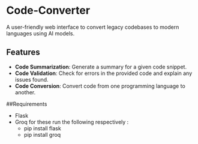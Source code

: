 # Code-Converter
A user-friendly web interface to convert legacy codebases to modern languages using AI models.

## Features

- **Code Summarization**: Generate a summary for a given code snippet.
- **Code Validation**: Check for errors in the provided code and explain any issues found.
- **Code Conversion**: Convert code from one programming language to another.

##Requirements
* Flask
* Groq
for these run the following respectively :
  * pip install flask
  * pip install groq
 
 
  
